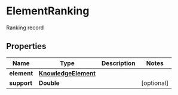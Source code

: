 

# ElementRanking

Ranking record
## Properties

Name | Type | Description | Notes
------------ | ------------- | ------------- | -------------
**element** | [**KnowledgeElement**](KnowledgeElement.md) |  | 
**support** | **Double** |  |  [optional]



